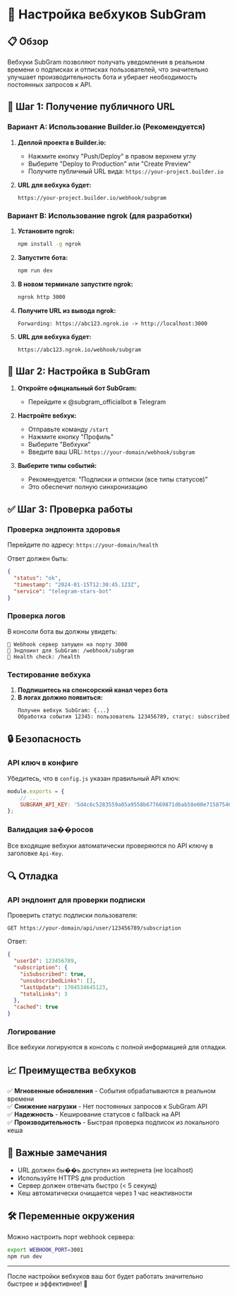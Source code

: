# 🔗 Настройка вебхуков SubGram

## 📋 Обзор

Вебхуки SubGram позволяют получать уведомления в реальном времени о подписках и отписках пользователей, что значительно улучшает производительность бота и убирает необходимость постоянных запросов к API.

## 🚀 Шаг 1: Получение публичного URL

### Вариант A: Использование Builder.io (Рекомендуется)

1. **Деплой проекта в Builder.io:**
   - Нажмите кнопку "Push/Deploy" в правом верхнем углу
   - Выберите "Deploy to Production" или "Create Preview"
   - Получите публичный URL вида: `https://your-project.builder.io`

2. **URL для вебхука будет:**
   ```
   https://your-project.builder.io/webhook/subgram
   ```

### Вариант B: Использование ngrok (для разработки)

1. **Установите ngrok:**
   ```bash
   npm install -g ngrok
   ```

2. **Запустите бота:**
   ```bash
   npm run dev
   ```

3. **В новом терминале запустите ngrok:**
   ```bash
   ngrok http 3000
   ```

4. **Получите URL из вывода ngrok:**
   ```
   Forwarding: https://abc123.ngrok.io -> http://localhost:3000
   ```

5. **URL для вебхука будет:**
   ```
   https://abc123.ngrok.io/webhook/subgram
   ```

## 🔧 Шаг 2: Настройка в SubGram

1. **Откройте официальный бот SubGram:**
   - Перейдите к @subgram_officialbot в Telegram

2. **Настройте вебхук:**
   - Отправьте команду `/start`
   - Нажмите кнопку "Профиль"
   - Выберите "Вебхуки"
   - Введите ваш URL: `https://your-domain/webhook/subgram`

3. **Выберите типы событий:**
   - Рекомендуется: "Подписки и отписки (все типы статусов)"
   - Это обеспечит полную синхронизацию

## ✅ Шаг 3: Проверка работы

### Проверка эндпоинта здоровья

Перейдите по адресу: `https://your-domain/health`

Ответ должен быть:
```json
{
  "status": "ok",
  "timestamp": "2024-01-15T12:30:45.123Z",
  "service": "telegram-stars-bot"
}
```

### Проверка логов

В консоли бота вы должны увидеть:
```
🚀 Webhook сервер запущен на порту 3000
📡 Эндпоинт для SubGram: /webhook/subgram
💚 Health check: /health
```

### Тестирование вебхука

1. **Подпишитесь на спонсорский канал через бота**
2. **В логах должно появиться:**
   ```
   Получен вебхук SubGram: {...}
   Обработка события 12345: пользователь 123456789, статус: subscribed
   ```

## 🔒 Безопасность

### API ключ в конфиге

Убедитесь, что в `config.js` указан правильный API ключ:
```javascript
module.exports = {
    // ...
    SUBGRAM_API_KEY: '5d4c6c5283559a05a9558b677669871d6ab58e00e71587546b25b4940ea6029d'
};
```

### Валидация за��росов

Все входящие вебхуки автоматически проверяются по API ключу в заголовке `Api-Key`.

## 🔍 Отладка

### API эндпоинт для проверки подписки

Проверить статус подписки пользователя:
```
GET https://your-domain/api/user/123456789/subscription
```

Ответ:
```json
{
  "userId": 123456789,
  "subscription": {
    "isSubscribed": true,
    "unsubscribedLinks": [],
    "lastUpdate": 1704534645123,
    "totalLinks": 3
  },
  "cached": true
}
```

### Логирование

Все вебхуки логируются в консоль с полной информацией для отладки.

## 📈 Преимущества вебхуков

✅ **Мгновенные обновления** - События обрабатываются в реальном времени  
✅ **Снижение нагрузки** - Нет постоянных запросов к SubGram API  
✅ **Надежность** - Кеширование статусов с fallback на API  
✅ **Производительность** - Быстрая проверка подписок из локального кеша  

## 🚨 Важные замечания

- URL должен бы��ь доступен из интернета (не localhost)
- Используйте HTTPS для production
- Сервер должен отвечать быстро (< 5 секунд)
- Кеш автоматически очищается через 1 час неактивности

## 🛠️ Переменные окружения

Можно настроить порт webhook сервера:
```bash
export WEBHOOK_PORT=3001
npm run dev
```

---

После настройки вебхуков ваш бот будет работать значительно быстрее и эффективнее! 🚀

